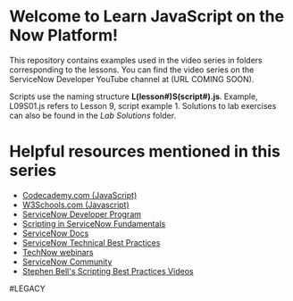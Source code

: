 # Welcome to Learn JavaScript on the Now Platform!

This repository contains examples used in the video series in folders corresponding to the lessons. You can find the video series on the ServiceNow Developer YouTube channel at (URL COMING SOON).

Scripts use the naming structure **L(lesson#)S(script#).js**. Example, L09S01.js refers to Lesson 9, script example 1. Solutions to lab exercises can also be found in the *Lab Solutions* folder.

# Helpful resources mentioned in this series

* [Codecademy.com (JavaScript)](https://www.codecademy.com/catalog/language/javascript)
* [W3Schools.com (Javascript)](https://www.w3schools.com/js/default.asp)
* [ServiceNow Developer Program](https://developer.servicenow.com)
* [Scripting in ServiceNow Fundamentals](https://www.servicenow.com/services/training-and-certification/scripting-in-servicenow-training.html)
* [ServiceNow Docs](https://docs.servicenow.com)
* [ServiceNow Technical Best Practices](https://developer.servicenow.com/app.do#!/catlist/technical_best_practices?v=london)
* [TechNow webinars](http://bit.ly/servicenow-technow)
* [ServiceNow Community](https://community.servicenow.com)
* [Stephen Bell's Scripting Best Practices Videos](https://www.youtube.com/user/ServiceNowCommunity/search?query=scripting+best+practices)

#LEGACY
